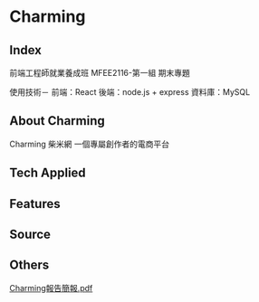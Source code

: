 # Charming
## Index
前端工程師就業養成班
MFEE2116-第一組
期末專題

使用技術－
前端：React
後端：node.js + express
資料庫：MySQL

## About Charming
Charming 柴米網
一個專屬創作者的電商平台
## Tech Applied

## Features
## Source
## Others
[Charming報告簡報.pdf](https://github.com/Billy302/Charming_InterimReport/files/8910856/Charming.pdf)
